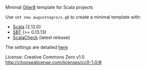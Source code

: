 Minimal [Giter8][g8] template for Scala projects

Use `sbt new augustnagro/s.g8` to create a minimal template with:

* [Scala][scala] (2.12.0)
* [SBT][sbt] (>= 0.13.13)
* [ScalaCheck][scheck] (latest release)

The settings are detailed [here][post]

License: Creative Commons Zero v1.0
http://choosealicense.com/licenses/cc0-1.0/#

[g8]: http://www.foundweekends.org/giter8/
[sjs]: https://www.scala-js.org
[post]: https://augustnagro.com/Giter8-Scala-Templates.html
[scala]: scala-lang.org
[sbt]: http://www.scala-sbt.org/
[scheck]: http://www.scalacheck.org
